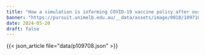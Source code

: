```yaml
---
title: "How a simulation is informing COVID-19 vaccine policy after our ‘return to normal’"
banner: "https://pursuit.unimelb.edu.au/__data/assets/image/0018/109710/How-a-simulation-is-informing-COVID-19-vaccine-policy-after-our-return-to-normal-1.webp"
date: 2024-05-20
draft: false
---
```


{{< json_article file="data/p109708.json" >}}